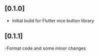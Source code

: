 ## [0.1.0] 

- Initial build for Flutter nice button library

## [0.1.1] 

-Format code and some minor changes